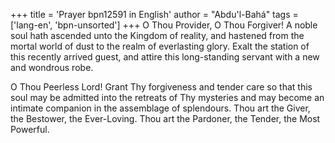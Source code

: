 +++
title = 'Prayer bpn12591 in English'
author = "Abdu'l-Bahá"
tags = ['lang-en', 'bpn-unsorted']
+++
O Thou Provider, O Thou Forgiver!  A noble soul hath ascended unto the Kingdom of reality, and hastened from the mortal world of dust to the realm of everlasting glory.  Exalt the station of this recently arrived guest, and attire this long-standing servant with a new and wondrous robe.

O Thou Peerless Lord!  Grant Thy forgiveness and tender care so that this soul may be admitted into the retreats of Thy mysteries and may become an intimate companion in the assemblage of splendours.  Thou art the Giver, the Bestower, the Ever-Loving.  Thou art the Pardoner, the Tender, the Most Powerful.
